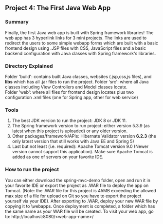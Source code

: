 ## Project 4: The First Java Web App
### Summary
Finally, the first Java web app is built with Spring framework libraries! The web app has 3 hyperlink links for 3 mini projects. The links are used to redirect the users to some simple webapp forms which are built with a basic frontend design using .JSP files with CSS, JavaScript files and a basic backend configuration with Java classes with Spring framework's libraries.
### Directory Explained
Folder 'build': contains built Java classes, websites (.jsp,css,js files), and **libs** which has all .jar files to run the project. 
Folder 'src': where all Java classes including View Controllers and Model classes locate.
<br>
Folder 'web': where all files for frontend design locates plus two configuration .xml files (one for Spring app, other for web service)
### Tools
1. The best JDK version to run the project: JDK 8 or JDK 11. 
2. The Spring framework version to run project: either version 5.3.9 (as latest when this project is uploaded) or any older version.
3. Other packages/framework/APIs: Hibernate Validator version **6.2.3** (the only latest version that still works with Java EE and Spring 5)
4. Last but not least (i.e. required): Apache Tomcat version 9.0 (Newer version cannot support this application). Make sure Apache Tomcat is added as one of servers on your favorite IDE.
### How to run the project
You can either download the spring-mvc-demo folder, open and run it in your favorite IDE or export the project as .WAR file to deploy the app on Tomcat. (Note: the .WAR file for this project is 45MB exceeding the allowed max size of a file for upload on Git so you have to export the project yourself via your IDE). After exporting to .WAR, deploy your new WAR file by copying it to <tomcat-install-directory>\webapps. Once deployment is completed, a folder which has the same name as your WAR file will be created. To visit your web app, go to: http://localhost:8080/<web-app-name\>/

